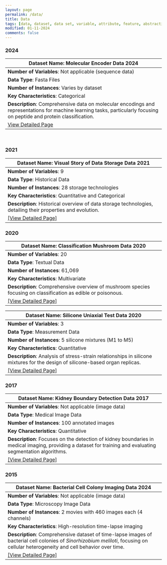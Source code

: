 ```yaml
---
layout: page
permalink: /data/
title: Data
tags: [data, dataset, data set, variable, attribute, feature, abstraction]
modified: 01-11-2024
comments: false
---
```


### 2024


| **Dataset Name**: Molecular Encoder Data 2024 |
|---------------------------------------------------------|
| **Number of Variables**: Not applicable (sequence data) |
| **Data Type**: Fasta Files |
| **Number of Instances**: Varies by dataset |
| **Key Characteristics**: Categorical |
| **Description**: Comprehensive data on molecular encodings and representations for machine learning tasks, particularly focusing on peptide and protein classification. |
| [View Detailed Page](/data/molecular.md) |
‌
### 2021


| **Dataset Name**: Visual Story of Data Storage Data 2021 |
|---------------------------------------------------------|
| **Number of Variables**: 9 |
| **Data Type**: Historical Data |
| **Number of Instances**: 28 storage technologies |
| **Key Characteristics**: Quantitative and Categorical |
| **Description**: Historical overview of data storage technologies, detailing their properties and evolution. |
| [[View Detailed Page]](/data/storage.md) |

### 2020

| **Dataset Name**: Classification Mushroom Data 2020 |
|-------------------------------------------|
| **Number of Variables**: 20               |
| **Data Type**: Textual Data               |
| **Number of Instances**: 61,069           |
| **Key Characteristics**: Multivariate     |
| **Description**: Comprehensive overview of mushroom species focusing on classification as edible or poisonous. |
| [[View Detailed Page]](/data/mushroom.md) |

| **Dataset Name**: Silicone Uniaxial Test Data 2020 |
|---------------------------------------------------------|
| **Number of Variables**: 3 |
| **Data Type**: Measurement Data |
| **Number of Instances**: 5 silicone mixtures (M1 to M5)                 |
| **Key Characteristics**: Quantitative |
| **Description**: Analysis of stress-strain relationships in silicone mixtures for the design of silicone-based organ replicas. |
| [[View Detailed Page]](/data/uniaxial.md) |

### 2017

| **Dataset Name**: Kidney Boundary Detection Data 2017 |
|---------------------------------------------------------|
| **Number of Variables**: Not applicable (image data) |
| **Data Type**: Medical Image Data |
| **Number of Instances**: 100 annotated images |
| **Key Characteristics**: Quantitative    |
| **Description**: Focuses on the detection of kidney boundaries in medical imaging, providing a dataset for training and evaluating segmentation algorithms. |
| [[View Detailed Page]](/data/boundary.md) |

### 2015

| **Dataset Name**: Bacterial Cell Colony Imaging Data 2024 |
|---------------------------------------------------------|
| **Number of Variables**: Not applicable (image data) |
| **Data Type**: Microscopy Image Data |
| **Number of Instances**: 2 movies with 460 images each (4 channels) |
| **Key Characteristics**: High-resolution time-lapse imaging |
| **Description**: Comprehensive dataset of time-lapse images of bacterial cell colonies of *Sinorhizobium meliloti*, focusing on cellular heterogeneity and cell behavior over time. |
| [[View Detailed Page]](/data/bacteria.md) |